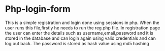 # Php-login-form

This is a simple registration and login done using sessions in php.
When the user runs this file,firstly he needs to run the reg.php file.
In registration page the user can enter the details such as username,email,password and it is stored in the database and can login again using valid credentials and can log out back.
The password is stored as hash value using md5 hashing
